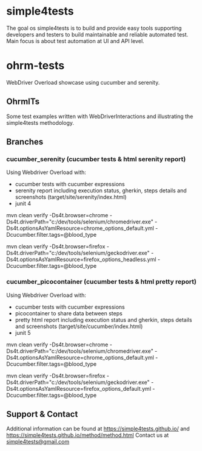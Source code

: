 # simple4tests

The goal os simple4tests is to build and provide easy tools supporting developers and testers to build maintainable and
reliable automated test. Main focus is about test automation at UI and API level.

# ohrm-tests

WebDriver Overload showcase using cucumber and serenity.

## OhrmITs

Some test examples written with WebDriverInteractions and illustrating the simple4tests methodology.

## Branches

### cucumber_serenity (cucumber tests & html serenity report)

Using Webdriver Overload with:

- cucumber tests with cucumber expressions
- serenity report including execution status, gherkin, steps details and screenshots (target/site/serenity/index.html)
- junit 4

mvn clean verify -Ds4t.browser=chrome -Ds4t.driverPath="c:/dev/tools/selenium/chromedriver.exe" -Ds4t.optionsAsYamlResource=chrome_options_default.yml -Dcucumber.filter.tags=@blood_type

mvn clean verify -Ds4t.browser=firefox -Ds4t.driverPath="c:/dev/tools/selenium/geckodriver.exe" -Ds4t.optionsAsYamlResource=firefox_options_headless.yml -Dcucumber.filter.tags=@blood_type

### cucumber_picocontainer (cucumber tests & html pretty report)

Using Webdriver Overload with:

- cucumber tests with cucumber expressions
- picocontainer to share data between steps
- pretty html report including execution status and gherkin, steps details and screenshots (target/site/cucumber/index.html)
- junit 5

mvn clean verify -Ds4t.browser=chrome -Ds4t.driverPath="c:/dev/tools/selenium/chromedriver.exe" -Ds4t.optionsAsYamlResource=chrome_options_default.yml -Dcucumber.filter.tags=@blood_type

mvn clean verify -Ds4t.browser=firefox -Ds4t.driverPath="c:/dev/tools/selenium/geckodriver.exe" -Ds4t.optionsAsYamlResource=firefox_options_default.yml -Dcucumber.filter.tags=@blood_type

## Support & Contact

Additional information can be found at https://simple4tests.github.io/ and https://simple4tests.github.io/method/method.html
Contact us at simple4tests@gmail.com
